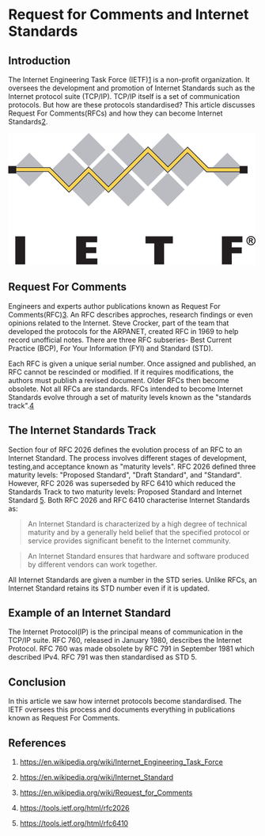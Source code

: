 # Request for Comments and Internet Standards

## Introduction

The Internet Engineering Task Force (IETF)[1](https://en.wikipedia.org/wiki/Internet_Engineering_Task_Force) is a non-profit organization. It oversees the development and promotion of Internet Standards such as  the Internet protocol suite (TCP/IP). TCP/IP itself is a set of communication protocols. But how are these protocols standardised? This article discusses Request For Comments(RFCs) and how they can become Internet Standards[2](https://en.wikipedia.org/wiki/Internet_Standard). 

![ietf logo](images/IETF_Logo.png)


## Request For Comments

Engineers and experts author publications known as Request For Comments(RFC)[3](https://en.wikipedia.org/wiki/Request_for_Comments). An RFC describes approches, research findings or even opinions related to the Internet. Steve Crocker, part of the team that developed the protocols for the ARPANET, created RFC  in 1969 to help record unofficial notes. There are three RFC subseries- Best Current Practice (BCP), For Your Information (FYI) and Standard (STD).

Each RFC is given a unique serial number. Once assigned and published, an RFC cannot be rescinded or modified. If it requires modifications, the authors must publish a revised document. Older RFCs then become obsolete. Not all RFCs are standards. RFCs intended to become Internet Standards evolve
through a set of maturity levels known as the "standards track".[4](https://tools.ietf.org/html/rfc2026)

## The Internet Standards Track

Section four of RFC 2026 defines the evolution process of an RFC to an Internet Standard. The process involves different stages of development, testing,and acceptance known as "maturity levels". RFC 2026 defined three maturity levels: "Proposed Standard", "Draft Standard", and "Standard". However, RFC 2026 was superseded by RFC 6410 which reduced the Standards Track to two maturity levels: Proposed Standard and Internet Standard [5](https://tools.ietf.org/html/rfc6410). Both RFC 2026 and RFC 6410 characterise Internet Standards as:


> An Internet Standard is characterized by a high degree of technical maturity and by a generally held belief that the specified protocol or service provides significant benefit to the Internet community.

> An Internet Standard ensures that hardware and software produced by different vendors can work together.

All Internet Standards are given a number in the STD series. Unlike RFCs, an Internet Standard retains its STD number even if it is updated. 

## Example of an Internet Standard

The Internet Protocol(IP) is the principal means of communication in the TCP/IP suite. RFC 760, released in January 1980, describes the Internet Protocol. RFC 760 was made obsolete by RFC 791 in September 1981 which described IPv4. RFC 791 was then standardised as STD 5.

## Conclusion
In this article we saw how internet protocols become standardised. The IETF oversees this process and documents everything in publications known as Request For Comments.

## References
1. https://en.wikipedia.org/wiki/Internet_Engineering_Task_Force

2. https://en.wikipedia.org/wiki/Internet_Standard

3. https://en.wikipedia.org/wiki/Request_for_Comments

4. https://tools.ietf.org/html/rfc2026

5. https://tools.ietf.org/html/rfc6410